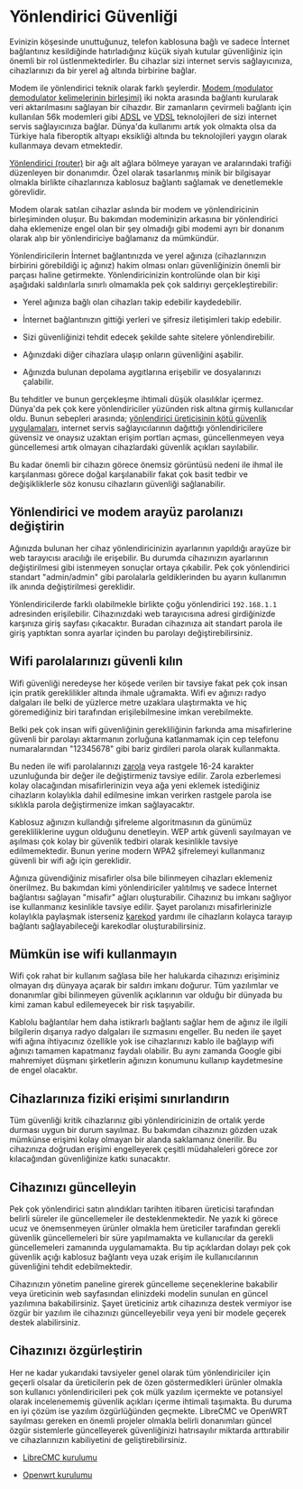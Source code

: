 # Yönlendirici Güvenliği

Evinizin köşesinde unuttuğunuz, telefon kablosuna bağlı ve sadece İnternet bağlantınız kesildiğinde hatırladığınız küçük siyah kutular güvenliğiniz için önemli bir rol üstlenmektedirler. Bu cihazlar sizi internet servis sağlayıcınıza, cihazlarınızı da bir yerel ağ altında birbirine bağlar.

Modem ile yönlendirici teknik olarak farklı şeylerdir. [Modem (modulator demodulator kelimelerinin birleşimi)](https://en.wikipedia.org/wiki/Modem) iki nokta arasında bağlantı kurularak veri aktarılmasını sağlayan bir cihazdır. Bir zamanların çevirmeli bağlantı için kullanılan 56k modemleri gibi [ADSL](https://en.wikipedia.org/wiki/Asymmetric_digital_subscriber_line) ve [VDSL](https://en.wikipedia.org/wiki/VDSL) teknolojileri de sizi internet servis sağlayıcınıza bağlar. Dünya'da kullanımı artık yok olmakta olsa da Türkiye hala fiberoptik altyapı eksikliği altında bu teknolojileri yaygın olarak kullanmaya devam etmektedir.

[Yönlendirici (router)](https://en.wikipedia.org/wiki/Router_(computing)) bir ağı alt ağlara bölmeye yarayan ve aralarındaki trafiği düzenleyen bir donanımdır. Özel olarak tasarlanmış minik bir bilgisayar olmakla birlikte cihazlarınıza kablosuz bağlantı sağlamak ve denetlemekle görevlidir.

Modem olarak satılan cihazlar aslında bir modem ve yönlendiricinin birleşiminden oluşur. Bu bakımdan modeminizin arkasına bir yönlendirici daha eklemenize engel olan bir şey olmadığı gibi modemi ayrı bir donanım olarak alıp bir yönlendiriciye bağlamanız da mümkündür.

Yönlendiricilerin İnternet bağlantınızda ve yerel ağınıza (cihazlarınızın birbirini görebildiği iç ağınız) hakim olması onları güvenliğinizin önemli bir parçası haline getirmekte. Yönlendiricinizin kontrolünde olan bir kişi aşağıdaki saldırılarla sınırlı olmamakla pek çok saldırıyı gerçekleştirebilir:

* Yerel ağınıza bağlı olan cihazları takip edebilir kaydedebilir.

* İnternet bağlantınızın gittiği yerleri ve şifresiz iletişimleri takip edebilir.

* Sizi güvenliğinizi tehdit edecek şekilde sahte sitelere yönlendirebilir.

* Ağınızdaki diğer cihazlara ulaşıp onların güvenliğini aşabilir.

* Ağınızda bulunan depolama aygıtlarına erişebilir ve dosyalarınızı çalabilir.

Bu tehditler ve bunun gerçekleşme ihtimali düşük olasılıklar içermez. Dünya'da pek çok kere yönlendiriciler yüzünden risk altına girmiş kullanıcılar oldu. Bunun sebepleri arasında; [yönlendirici üreticisinin kötü güvenlik uygulamaları](https://arstechnica.com/information-technology/2014/02/dear-asus-router-user-youve-been-pwned-thanks-to-easily-exploited-flaw/), internet servis sağlayıcılarının dağıttığı yönlendiricilere güvensiz ve onaysız uzaktan erişim portları açması, güncellenmeyen veya güncellemesi artık olmayan cihazlardaki güvenlik açıkları sayılabilir. 

Bu kadar önemli bir cihazın görece önemsiz görüntüsü nedeni ile ihmal ile karşılanması görece doğal karşılanabilir fakat çok basit tedbir ve değişikliklerle söz konusu cihazların güvenliği sağlanabilir.

## Yönlendirici ve modem arayüz parolanızı değiştirin

Ağınızda bulunan her cihaz yönlendiricinizin ayarlarının yapıldığı arayüze bir web tarayıcısı aracılığı ile erişebilir. Bu durumda cihazınızın ayarlarının değiştirilmesi gibi istenmeyen sonuçlar ortaya çıkabilir. Pek çok yönlendirici standart "admin/admin" gibi parolalarla geldiklerinden bu ayarın kullanımın ilk anında değiştirilmesi gereklidir.

Yönlendiricilerde farklı olabilmekle birlikte çoğu yönlendirici `192.168.1.1` adresinden erişilebilir. Cihazınızdaki web tarayıcısına adresi girdiğinizde karşınıza giriş sayfası çıkacaktır. Buradan cihazınıza ait standart parola ile giriş yaptıktan sonra ayarlar içinden bu parolayı değiştirebilirsiniz.

## Wifi parolalarınızı güvenli kılın

Wifi güvenliği neredeyse her köşede verilen bir tavsiye fakat pek çok insan için pratik gereklilikler altında ihmale uğramakta. Wifi ev ağınızı radyo dalgaları ile belki de yüzlerce metre uzaklara ulaştırmakta ve hiç göremediğiniz biri tarafından erişilebilmesine imkan verebilmekte.

Belki pek çok insan wifi güvenliğinin gerekliliğinin farkında ama misafirlerine güvenli bir parolayı aktarmanın zorluğuna katlanmamak için cep telefonu numaralarından "12345678" gibi bariz girdileri parola olarak kullanmakta. 

Bu neden ile wifi parolalarınızı [zarola](https://zarola.oyd.org.tr) veya rastgele 16-24 karakter uzunluğunda bir değer ile değiştirmeniz tavsiye edilir. Zarola ezberlemesi kolay olacağından misafirlerinizin veya ağa yeni eklemek istediğiniz cihazların kolaylıkla dahil edilmesine imkan verirken rastgele parola ise sıklıkla parola değiştirmenize imkan sağlayacaktır.

Kablosuz ağınızın kullandığı şifreleme algoritmasının da günümüz gerekliliklerine uygun olduğunu denetleyin. WEP artık güvenli sayılmayan ve aşılması çok kolay bir güvenlik tedbiri olarak kesinlikle tavsiye edilmemektedir. Bunun yerine modern WPA2 şifrelemeyi kullanmanız güvenli bir wifi ağı için gereklidir.

Ağınıza güvendiğiniz misafirler olsa bile bilinmeyen cihazları eklemeniz önerilmez. Bu bakımdan kimi yönlendiriciler yalıtılmış ve sadece İnternet bağlantısı sağlayan "misafir" ağları oluşturabilir. Cihazınız bu imkanı sağlıyor ise kullanmanız kesinlikle tavsiye edilir. Şayet parolanızı misafirlerinizle kolaylıkla paylaşmak isterseniz [karekod](https://qifi.org/) yardımı ile cihazların kolayca tarayıp bağlantı sağlayabileceği karekodlar oluşturabilirsiniz.

## Mümkün ise wifi kullanmayın

Wifi çok rahat bir kullanım sağlasa bile her halukarda cihazınızı erişiminiz olmayan dış dünyaya açarak bir saldırı imkanı doğurur. Tüm yazılımlar ve donanımlar gibi bilinmeyen güvenlik açıklarının var olduğu bir dünyada bu kimi zaman kabul edilemeyecek bir risk taşıyabilir.

Kablolu bağlantılar hem daha istikrarlı bağlantı sağlar hem de ağınız ile ilgili bilgilerin dışarıya radyo dalgaları ile sızmasını engeller. Bu neden ile şayet wifi ağına ihtiyacınız özellikle yok ise cihazlarınızı kablo ile bağlayıp wifi ağınızı tamamen kapatmanız faydalı olabilir. Bu aynı zamanda Google gibi mahremiyet düşmanı şirketlerin ağınızın konumunu kullanıp kaydetmesine de engel olacaktır.

## Cihazlarınıza fiziki erişimi sınırlandırın

Tüm güvenliği kritik cihazlarınız gibi yönlendiricinizin de ortalık yerde durması uygun bir durum sayılmaz. Bu bakımdan cihazınızı gözden uzak mümkünse erişimi kolay olmayan bir alanda saklamanız önerilir. Bu cihazınıza doğrudan erişimi engelleyerek çeşitli müdahaleleri görece zor kılacağından güvenliğinize katkı sunacaktır.

## Cihazınızı güncelleyin

Pek çok yönlendirici satın alındıkları tarihten itibaren üreticisi tarafından belirli süreler ile güncellemeler ile desteklenmektedir. Ne yazık ki görece ucuz ve önemsenmeyen ürünler olmakla hem üreticiler tarafından gerekli güvenlik güncellemeleri bir süre yapılmamakta ve kullanıcılar da gerekli güncellemeleri zamanında uygulamamakta. Bu tip açıklardan dolayı pek çok güvenlik açığı kablosuz bağlantı veya uzak erişim ile kullanıcılarının güvenliğini tehdit edebilmektedir.

Cihazınızın yönetim paneline girerek güncelleme seçeneklerine bakabilir veya üreticinin web sayfasından elinizdeki modelin sunulan en güncel yazılımına bakabilirsiniz. Şayet üreticiniz artık cihazınıza destek vermiyor ise özgür bir yazılım ile cihazınızı güncelleyebilir veya yeni bir modele geçerek destek alabilirsiniz.

## Cihazınızı özgürleştirin

Her ne kadar yukarıdaki tavsiyeler genel olarak tüm yönlendiriciler için geçerli olsalar da üreticilerin pek de özen göstermedikleri ürünler olmakla son kullanıcı yönlendiricileri pek çok mülk yazılım içermekte ve potansiyel olarak incelenememiş güvenlik açıkları içerme ihtimali taşımakta. Bu duruma en iyi çözüm ise yazılım özgürlüğünden geçmekte. LibreCMC ve OpenWRT sayılması gereken en önemli projeler olmakla belirli donanımları güncel özgür sistemlerle güncelleyerek güvenliğinizi hatrısayılır miktarda arttırabilir ve cihazlarınızın kabiliyetini de geliştirebilirsiniz.

* [LibreCMC kurulumu](cihaz_guvenligi/librecmc.md)

* [Openwrt kurulumu](cihaz_guvenligi/openwrt.md)




